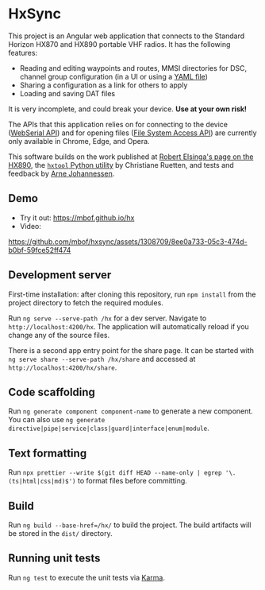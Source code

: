 # HxSync

This project is an Angular web application that connects to the Standard Horizon
HX870 and HX890 portable VHF radios. It has the following features:

- Reading and editing waypoints and routes, MMSI directories for DSC, channel
  group configuration (in a UI or using a [YAML file](yaml.md))
- Sharing a configuration as a link for others to apply
- Loading and saving DAT files

It is very incomplete, and could break your device. **Use at your own risk!**

The APIs that this application relies on for connecting to the device
([WebSerial API](https://developer.mozilla.org/en-US/docs/Web/API/Web_Serial_API#browser_compatibility))
and for opening files
([File System Access API](https://developer.chrome.com/docs/capabilities/web-apis/file-system-access#read-file))
are currently only available in Chrome, Edge, and Opera.

This software builds on the work published at
[Robert Elsinga's page on the HX890](https://pc5e.nl/info/standard-horizon-hx890e-marine-handheld),
the [`hxtool` Python utility](https://github.com/cr/hx870) by Christiane
Ruetten, and tests and feedback by
[Arne Johannessen](https://github.com/johannessen).

## Demo

- Try it out: https://mbof.github.io/hx
- Video:

https://github.com/mbof/hxsync/assets/1308709/8ee0a733-05c3-474d-b0bf-59fce52ff474

## Development server

First-time installation: after cloning this repository, run `npm install` from
the project directory to fetch the required modules.

Run `ng serve --serve-path /hx` for a dev server. Navigate to
`http://localhost:4200/hx`. The application will automatically reload if you
change any of the source files.

There is a second app entry point for the share page. It can be started with
`ng serve share --serve-path /hx/share` and accessed at
`http://localhost:4200/hx/share`.

## Code scaffolding

Run `ng generate component component-name` to generate a new component. You can
also use `ng generate directive|pipe|service|class|guard|interface|enum|module`.

## Text formatting

Run
`npx prettier --write $(git diff HEAD --name-only | egrep '\.(ts|html|css|md)$')`
to format files before committing.

## Build

Run `ng build --base-href=/hx/` to build the project. The build artifacts will
be stored in the `dist/` directory.

## Running unit tests

Run `ng test` to execute the unit tests via
[Karma](https://karma-runner.github.io).

